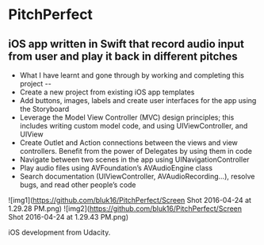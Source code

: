 # PitchPerfect
## iOS app written in Swift that record audio input from user and play it back in different pitches


* What I have learnt and gone through by working and completing this project --
* Create a new project from existing iOS app templates
* Add buttons, images, labels and create user interfaces for the app using the Storyboard
* Leverage the Model View Controller (MVC) design principles; this includes writing custom model code, and using UIViewController, and UIView
* Create Outlet and Action connections between the views and view controllers. Benefit from the power of Delegates by using them in code
* Navigate between two scenes in the app using UINavigationController
* Play audio files using AVFoundation’s AVAudioEngine class
* Search documentation (UIViewController, AVAudioRecording...), resolve bugs, and read other people’s code

![img1](https://github.com/bluk16/PitchPerfect/Screen Shot 2016-04-24 at 1.29.28 PM.png)
![img2](https://github.com/bluk16/PitchPerfect/Screen Shot 2016-04-24 at 1.29.43 PM.png)

iOS development from Udacity. 
